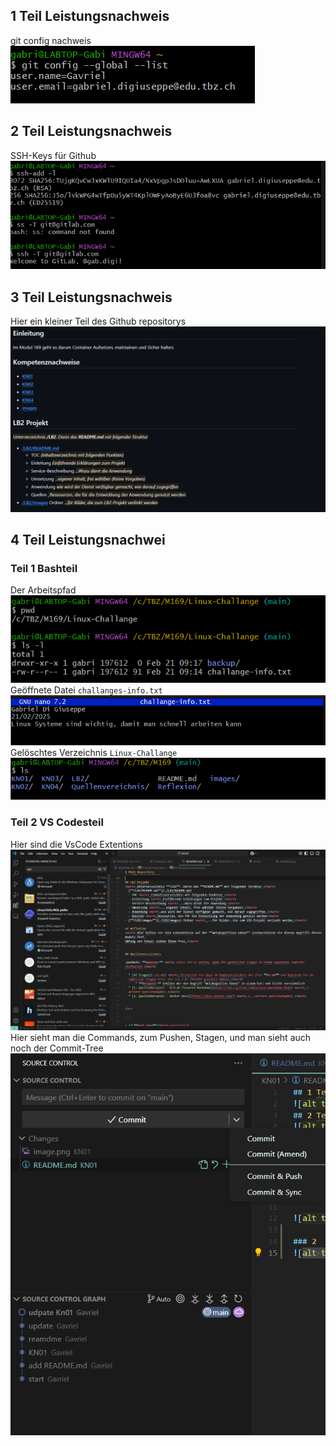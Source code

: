## 1 Teil Leistungsnachweis
git config nachweis
![alt text](../images/image-2.png)
## 2 Teil Leistungsnachweis
SSH-Keys für Github
![alt text](../images/image3.png)
## 3 Teil Leistungsnachweis
Hier ein kleiner Teil des Github repositorys
![alt text](../images/githubrepository.png)
## 4 Teil Leistungsnachwei
### Teil 1 Bashteil
Der Arbeitspfad
![alt text](../images/image4.png)
Geöffnete Datei ``challanges-info.txt``
![alt text](../images/image5.png)
Gelöschtes Verzeichnis ``Linux-Challange``
![alt text](../images/image6.png)

### Teil 2 VS Codesteil
Hier sind die VsCode Extentions
![alt text](../images/image7.png)
Hier sieht man die Commands, zum Pushen, Stagen, und man sieht auch noch der Commit-Tree
![alt text](../images/image8.png)
